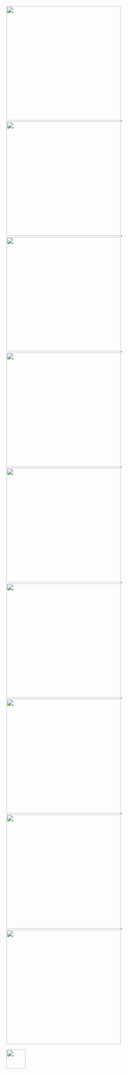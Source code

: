 <img src="https://user-images.githubusercontent.com/106425118/173783686-e44cbc7a-af1a-4bd9-a2ce-bc3d750816fe.png" width="300">, <img src="https://user-images.githubusercontent.com/106425118/173783694-427dcb6f-0100-47a8-87a0-a3aab2923974.png" width="300">, <img src="https://user-images.githubusercontent.com/106425118/173783697-ad2c7af4-a70c-47d7-8f28-3ceb9865ef1b.png" width="300">, <img src="https://user-images.githubusercontent.com/106425118/173783699-a13de476-2b97-43f6-a3f4-8590fe21ec1a.png" width="300">, <img src="https://user-images.githubusercontent.com/106425118/173783704-db9a1f31-5c20-4a66-a44c-d2a34aa4ea76.png" width="300">, <img src="https://user-images.githubusercontent.com/106425118/173783707-6ac16049-975f-4425-8ca5-a2451b4875db.png" width="300">, <img src="https://user-images.githubusercontent.com/106425118/173783709-1cc89951-be62-40fb-993b-53b00f48c7c5.png" width="300">, <img src="https://user-images.githubusercontent.com/106425118/173783711-09089ad4-3af9-43d1-af0f-a4a95915258f.png" width="300">, <img src="https://user-images.githubusercontent.com/106425118/173787000-b7e8f9de-f830-4c27-8963-e04923752114.png" width="300">



<img src="https://user-images.githubusercontent.com/106425118/173783057-bad35370-e71d-4428-944b-41d199b1cf51.png" height="50">




